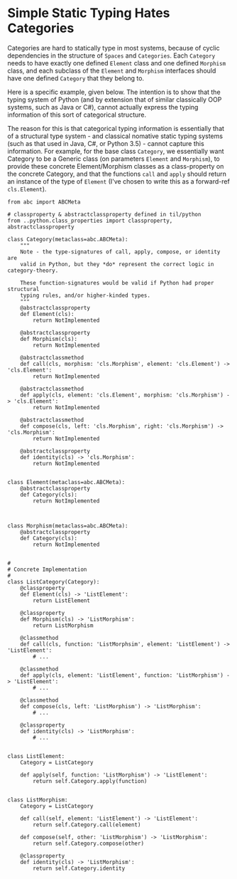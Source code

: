 # Simple Static Typing Hates Categories

Categories are hard to statically type in most systems, because of cyclic dependencies in the structure of `Spaces` and `Categories`. Each `Category` needs to have exactly one defined `Element` class and one defined `Morphism` class, and each subclass of the `Element` and `Morphism` interfaces should have one defined `Category` that they belong to.

Here is a specific example, given below. The intention is to show that the typing system of Python (and by extension that of similar classically OOP systems, such as Java or C#), cannot actually express the typing information of this sort of categorical structure.

The reason for this is that categorical typing information is essentially that of a structural type system - and classical nomative static typing systems (such as that used in Java, C#, or Python 3.5) - cannot capture this information. For example, for the base class `Category`, we essentially want Category to be a Generic class (on parameters `Element` and `Morphism`), to provide these concrete Element/Morphism classes as a class-property on the concrete Category, and that the functions `call` and `apply` should return an instance of the type of `Element` (I've chosen to write this as a forward-ref `cls.Element`).


```python3
from abc import ABCMeta

# classproperty & abstractclassproperty defined in til/python
from ..python.class_properties import classproperty, abstractclassproperty

class Category(metaclass=abc.ABCMeta):
    """
    Note - the type-signatures of call, apply, compose, or identity are 
    valid in Python, but they *do* represent the correct logic in category-theory.

    These function-signatures would be valid if Python had proper structural
    typing rules, and/or higher-kinded types.
    """
    @abstractclassproperty
    def Element(cls):
        return NotImplemented

    @abstractclassproperty
    def Morphism(cls):
        return NotImplemented

    @abstractclassmethod
    def call(cls, morphism: 'cls.Morphism', element: 'cls.Element') -> 'cls.Element':
        return NotImplemented

    @abstractclassmethod
    def apply(cls, element: 'cls.Element', morphism: 'cls.Morphism') -> 'cls.Element':
        return NotImplemented

    @abstractclassmethod
    def compose(cls, left: 'cls.Morphism', right: 'cls.Morphism') -> 'cls.Morphism':
        return NotImplemented

    @abstractclassproperty
    def identity(cls) -> 'cls.Morphism':
        return NotImplemented


class Element(metaclass=abc.ABCMeta):
    @abstractclassproperty
    def Category(cls):
        return NotImplemented



class Morphism(metaclass=abc.ABCMeta):
    @abstractclassproperty
    def Category(cls):
        return NotImplemented


#
# Concrete Implementation
#
class ListCategory(Category):
    @classproperty
    def Element(cls) -> 'ListElement':
        return ListElement

    @classproperty
    def Morphism(cls) -> 'ListMorphism':
        return ListMorphism

    @classmethod
    def call(cls, function: 'ListMorphsim', element: 'ListElement') -> 'ListElement':
        # ...

    @classmethod
    def apply(cls, element: 'ListElement', function: 'ListMorphism') -> 'ListElement':
        # ...

    @classmethod
    def compose(cls, left: 'ListMorphism') -> 'ListMorphism':
        # ...

    @classproperty
    def identity(cls) -> 'ListMorphism':
        # ...


class ListElement:
    Category = ListCategory

    def apply(self, function: 'ListMorphism') -> 'ListElement':
        return self.Category.apply(function)


class ListMorphism:
    Category = ListCategory

    def call(self, element: 'ListElement') -> 'ListElement':
        return self.Category.call(element)

    def compose(self, other: 'ListMorphism') -> 'ListMorphism':
        return self.Category.compose(other)

    @classproperty
    def identity(cls) -> 'ListMorphism':
        return self.Category.identity
```
